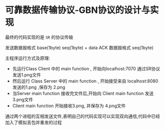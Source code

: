 # 可靠数据传输协议-GBN协议的设计与实现

最终的代码实现的是 `SR` 的协议传输

发送数据报格式
base(1byte) seq(1byte) + data
ACK 数据报格式
seq(1byte)

主程序运行方式及原理:

- 先运行Class Client 中的 main function  , 开始向localhost:7070 通过SR协议发送1.png文件
- 然后运行 Class Server 中的 main function , 开始接受来自 localhost:8080 发送的1.png ,保存为 2.png
- 当Server main function 接收完文件后,开始向 Client main function 发送3.png文件
- Client main function 开始接收3.png, 并保存为 4.png文件

通过两个进程的互相发送文件,表明自己的代码实现可以实现双向通信,代码中已经加入了模拟丢包并重发的过程

